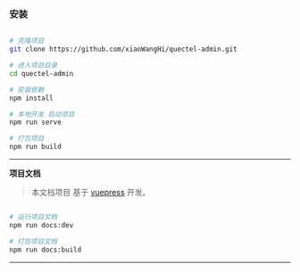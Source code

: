 

### 安装



```bash

# 克隆项目
git clone https://github.com/xiaoWangHi/quectel-admin.git

# 进入项目目录
cd quectel-admin

# 安装依赖
npm install

# 本地开发 启动项目
npm run serve

# 打包项目
npm run build

```
----------


**项目文档**

> 本文档项目 基于 [vuepress](https://www.vuepress.cn/) 开发。


```bash

# 运行项目文档
npm run docs:dev

# 打包项目文档
npm run docs:build

```
----------

